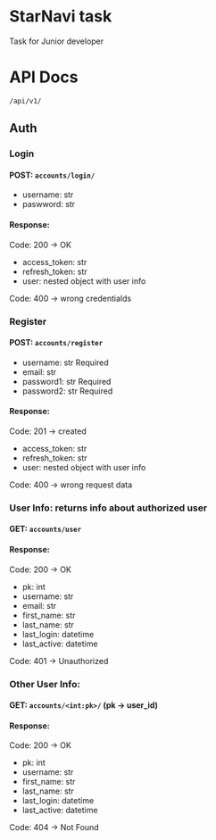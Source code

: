 # StarNavi task
Task for Junior developer

# API Docs
`/api/v1/`

## Auth
### Login
#### POST: `accounts/login/`
 + username: str
 + paswword: str
 
#### Response: 

Code: 200 -> OK
+ access_token: str
+ refresh_token: str
+ user: nested object with user info

Code: 400 -> wrong credentialds

### Register
#### POST: `accounts/register`
+ username: str Required
+ email: str
+ password1: str Required
+ password2: str Required

#### Response:

Code: 201 -> created
+ access_token: str
+ refresh_token: str
+ user: nested object with user info

Code: 400 -> wrong request data

### User Info: returns info about authorized user
#### GET: `accounts/user` 

#### Response:

Code: 200 -> OK
+ pk: int
+ username: str
+ email: str
+ first_name: str
+ last_name: str
+ last_login: datetime
+ last_active: datetime

Code: 401 -> Unauthorized

### Other User Info:
#### GET: `accounts/<int:pk>/` (pk -> user_id)

#### Response:

Code: 200 -> OK
+ pk: int
+ username: str
+ first_name: str
+ last_name: str
+ last_login: datetime
+ last_active: datetime

Code: 404 -> Not Found



